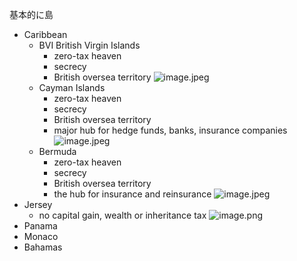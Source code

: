 基本的に島
- Caribbean
    - BVI British Virgin Islands
        - zero-tax heaven
        - secrecy
        - British oversea territory
        ![image.jpeg](image%206.jpeg)
    - Cayman Islands
        - zero-tax heaven
        - secrecy
        - British oversea territory
        - major hub for hedge funds, banks, insurance companies
        ![image.jpeg](image%207.jpeg)
    - Bermuda
        - zero-tax heaven
        - secrecy
        - British oversea territory
        - the hub for insurance and reinsurance
        ![image.jpeg](image%208.jpeg)
- Jersey
    - no capital gain, wealth or inheritance tax
    ![image.png](学問%20academics/notion/economics/ExportBlock-5173355a-40b0-4550-b453-181e6713355d-Part-1/image%205.png)
- Panama
- Monaco
- Bahamas